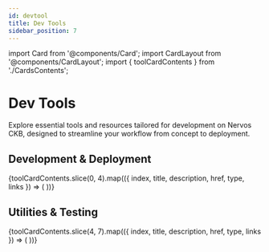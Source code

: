 ```yaml
---
id: devtool
title: Dev Tools
sidebar_position: 7
---
```


import Card from '@components/Card';
import CardLayout from '@components/CardLayout';
import { toolCardContents } from './CardsContents';

# Dev Tools
Explore essential tools and resources tailored for development on Nervos CKB, designed to streamline your workflow from concept to deployment.

## Development & Deployment

<CardLayout>
  {toolCardContents.slice(0, 4).map(({ index, title, description, href, type, links }) => (
    <Card
      key={index}
      title={title}
      description={description}
      href={href}
      type={type}
      links={links}
    />
  ))}
</CardLayout>

## Utilities & Testing

<CardLayout>
  {toolCardContents.slice(4, 7).map(({ index, title, description, href, type, links }) => (
    <Card
      key={index}
      title={title}
      description={description}
      href={href}
      type={type}
      links={links}
    />
  ))}
</CardLayout>